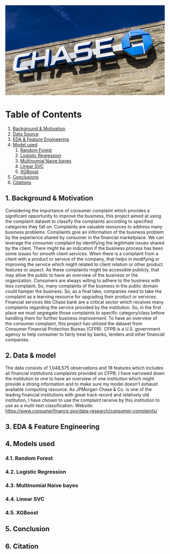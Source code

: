 ![image](https://github.com/sunil-20/Text-classification-project/blob/main/Images/chase.jpg)
---
# Table of Contents
1. [Background & Motivation](#background)
2. [Data Source](#data)
3. [EDA & Feature Engineering](#eda)
4. [Model used](#model)
   1. [Random Forest](#rf)
   2. [Logistic Regression](#lg)
   3. [Multinomial Naive bayes](#nb)
   4. [Linear SVC](#svc)
   5. [XGBoost](#xgb)
5. [Conclusions](#result)
6. [Citations](#ref)

## 1. Background & Motivation <a name="background"></a>
Considering the importance of consumer complaint which provides a significant opportunity to improve the business, this project aimed at using the complaint dataset to classify the complaints according to specified categories they fall on. Complaints are valuable resources to address many business problems. Complaints give an information of the business problem by the experience shared by consumer in the financial marketplace. We can leverage the consumer complaint by identifying the legitimate issues shared by the client. There might be an indication if the business process has been some issues for smooth client services.
When there is a complaint from a client with a product or service of the company, that helps in modifying or improving the service which might related to client relation or other product features or aspect. As these complaints might be accessible publicly, that may allow the public to have an overview of the business or the organization. Consumers are always willing to adhere to the business with less complaint. So, many complaints of the business in the public domain could hamper the business. So, as a final take, companies need to take the complaint as a learning resource for upgrading their product or services.
Financial services like Chase bank are a critical sector which receives many complaints regarding the service provided by the institution. So, in the first place we must segregate those complaints to specific category/class before handling them for further business improvement. To have an overview of the consumer complaint, this project has utilized the dataset from Consumer Financial Protection Bureau (CFPB). CFPB is a U.S. government agency to help consumer to fairly treat by banks, lenders and other financial companies.
## 2. Data & model <a name="data"></a>
The data consists of 1,048,575 observations and 18 features which includes all financial institutions complaints provided on CFPB. I have narrowed down the institution to one to have an overview of one institution which might provide a strong information and to make sure my model doesn’t exhaust available computing resource. As JPMorgan Chase & Co.  is one of the leading financial institutions with great track record and relatively old institution, I have chosen to use the complaint receive by this institution to use as a multi-text classification. 
Website: https://www.consumerfinance.gov/data-research/consumer-complaints/
## 3. EDA & Feature Engineering <a name="eda"></a>
## 4. Models used <a name="model"></a>
### 4.1. Random Forest<a name="rf"></a>
### 4.2. Logistic Regression <a name="lg"></a>
### 4.3. Multinomial Naive bayes<a name="nb"></a>
### 4.4. Linear SVC <a name="svc"></a>
### 4.5. XGBoost <a name="xgb"></a>

## 5. Conclusion <a name="result"></a>

## 6. Citation <a name="ref"></a>
